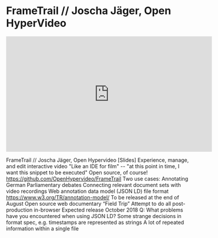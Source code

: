 # FrameTrail // Joscha Jäger, Open HyperVideo



<iframe width="560" height="315" src="https://www.youtube.com/embed/CfXvJW42gZg" frameborder="0" allowfullscreen></iframe>

FrameTrail // Joscha Jäger, Open Hypervideo [Slides]
Experience, manage, and edit interactive video
"Like an IDE for film" -- "at this point in time, I want this snippet to be executed"
Open source, of course! https://github.com/OpenHypervideo/FrameTrail
Two use cases:
Annotating German Parliamentary debates
Connecting relevant document sets with video recordings
Web annotation data model (JSON LD) file format https://www.w3.org/TR/annotation-model/
To be released at the end of August
Open source web documentary “Field Trip”
Attempt to do all post-production in-browser
Expected release October 2018
Q: What problems have you encountered when using JSON LD?
Some strange decisions in format spec, e.g. timestamps are represented as strings
A lot of repeated information within a single file
